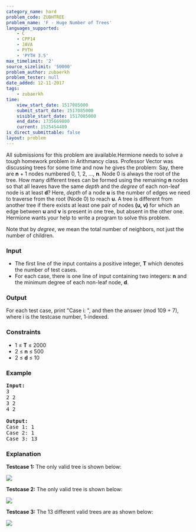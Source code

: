 ```yaml
---
category_name: hard
problem_code: ZUBHTREE
problem_name: 'F - Huge Number of Trees'
languages_supported:
    - C
    - CPP14
    - JAVA
    - PYTH
    - 'PYTH 3.5'
max_timelimit: '2'
source_sizelimit: '50000'
problem_author: zubaerkh
problem_tester: null
date_added: 12-11-2017
tags:
    - zubaerkh
time:
    view_start_date: 1517085000
    submit_start_date: 1517085000
    visible_start_date: 1517085000
    end_date: 1735669800
    current: 1525454409
is_direct_submittable: false
layout: problem
---
```

All submissions for this problem are available.Hermione needs to solve a tough homework problem in Arithmancy class. Professor Vector was discussing trees for some time and now he gives the problem: Say, there are **n** + 1 nodes numbered 0, 1, 2, ..., **n**. Node 0 is always the root of the tree. How many different trees can be formed using the remaining **n** nodes so that all leaves have the same *depth* and the *degree* of each non-leaf node is at least **d**? Here, *depth* of a node **u** is the number of edges we need to traverse from the root (Node 0) to reach **u**. A tree is different from another tree if there exists at least one pair of nodes **(u, v)** for which an edge between **u** and **v** is present in one tree, but absent in the other one. Hermione wants your help to write a program to solve this problem.

Note that by *degree*, we mean the total number of neighbors, not just the number of children.

### Input

- The first line of the input contains a positive integer, **T** which denotes the number of test cases.
- For each case, there is one line of input containing two integers: **n** and the minimum degree of each non-leaf node, **d**.

### Output

For each test case, print "Case i: ", and then the answer (mod 109 + 7), where i is the testcase number, 1-indexed.

### Constraints

- 1 ≤ **T** ≤ 2000
- 2 ≤ **n** ≤ 500
- 2 ≤ **d** ≤ 10

### Example

<pre><b>Input:</b>
3
2 2
3 2
4 2

<b>Output:</b>
Case 1: 1
Case 2: 1
Case 3: 13
</pre>
### Explanation

**Testcase 1:** The only valid tree is shown below:

![](https://codechef_shared.s3.amazonaws.com/download/upload/ACM17KOL/ZUBHTREE/ZUBHTREE.1.png)

**Testcase 2:** The only valid tree is shown below:

![](https://codechef_shared.s3.amazonaws.com/download/upload/ACM17KOL/ZUBHTREE/ZUBHTREE.2.png)

**Testcase 3:** The 13 different valid trees are as shown below:

![](https://codechef_shared.s3.amazonaws.com/download/upload/ACM17KOL/ZUBHTREE/ZUBHTREE.3.png)
